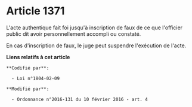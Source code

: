 # Article 1371

L'acte authentique fait foi jusqu'à inscription de faux de ce que l'officier public dit avoir personnellement accompli ou
constaté. 

En cas d'inscription de faux, le juge peut suspendre l'exécution de l'acte.

**Liens relatifs à cet article**

	**Codifié par**:

	  - Loi n°1804-02-09

	**Modifié par**:

	  - Ordonnance n°2016-131 du 10 février 2016 - art. 4

